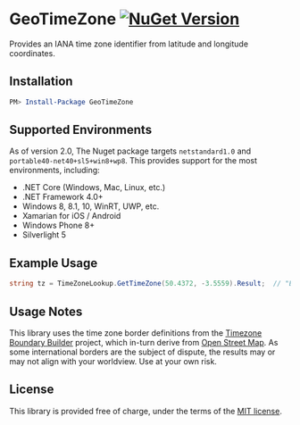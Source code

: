 GeoTimeZone  [![NuGet Version](https://img.shields.io/nuget/v/GeoTimeZone.svg?style=flat)](https://www.nuget.org/packages/GeoTimeZone/) 
===========

Provides an IANA time zone identifier from latitude and longitude coordinates.

## Installation

```powershell
PM> Install-Package GeoTimeZone
```

## Supported Environments

As of version 2.0, The Nuget package targets `netstandard1.0` and `portable40-net40+sl5+win8+wp8`.
This provides support for the most environments, including:
 - .NET Core (Windows, Mac, Linux, etc.)
 - .NET Framework 4.0+
 - Windows 8, 8.1, 10, WinRT, UWP, etc.
 - Xamarian for iOS / Android
 - Windows Phone 8+
 - Silverlight 5

## Example Usage

```csharp
string tz = TimeZoneLookup.GetTimeZone(50.4372, -3.5559).Result;  // "Europe/London"
```

## Usage Notes

This library uses the time zone border definitions from the [Timezone Boundary Builder][1] project,
which in-turn derive from [Open Street Map][2].  As some international borders are the subject of dispute,
the results may or may not align with your worldview.  Use at your own risk.

## License

This library is provided free of charge, under the terms of the [MIT license][3].


[1]: https://github.com/evansiroky/timezone-boundary-builder
[2]: https://www.openstreetmap.org/
[3]: https://raw.githubusercontent.com/mj1856/GeoTimeZone/master/LICENSE

